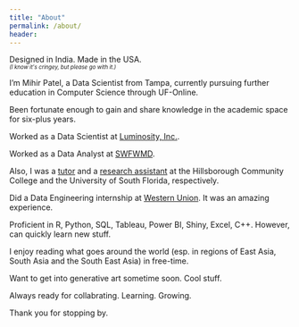 ```yaml
---
title: "About"
permalink: /about/
header:
---
```

Designed in India. Made in the USA.\
<sup><sup>*(I know it's cringey, but please go with it.)*</sup></sup>

I’m Mihir Patel, a Data Scientist from Tampa, currently pursuing further education in Computer Science through UF-Online.

Been fortunate enough to gain and share knowledge in the academic space for six-plus years.

Worked as a Data Scientist at [Luminosity, Inc.](http://luminosity-solutions.com/).

Worked as a Data Analyst at [SWFWMD](https://www.swfwmd.state.fl.us/).

Also, I was a [tutor](https://www.hccfl.edu/support-services/academic-success-centers) and a [research assistant](https://lonihagen.wordpress.com/) at the Hillsborough Community College and the University of South Florida, respectively.

Did a Data Engineering internship at [Western Union](https://www.westernunion.com/us/en/home.html). It was an amazing experience.

Proficient in R, Python, SQL, Tableau, Power BI, Shiny, Excel, C++. However, can quickly learn new stuff.

I enjoy reading what goes around the world (esp. in regions of East Asia, South Asia and the South East Asia) in free-time. 

Want to get into generative art sometime soon. Cool stuff. 

Always ready for collabrating. Learning. Growing. 

Thank you for stopping by.
